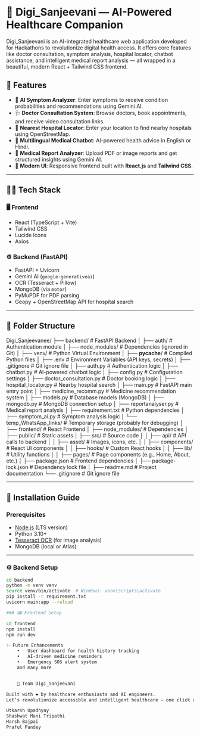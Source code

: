 # 💊 Digi_Sanjeevani — AI-Powered Healthcare Companion

Digi_Sanjeevani is an AI-integrated healthcare web application developed for Hackathons to revolutionize digital health access. It offers core features like doctor consultation, symptom analysis, hospital locator, chatbot assistance, and intelligent medical report analysis — all wrapped in a beautiful, modern React + Tailwind CSS frontend.

## 🚀 Features

- 🧠 **AI Symptom Analyzer**: Enter symptoms to receive condition probabilities and recommendations using Gemini AI.
- 🩺 **Doctor Consultation System**: Browse doctors, book appointments, and receive video consultation links.
- 📍 **Nearest Hospital Locator**: Enter your location to find nearby hospitals using OpenStreetMap.
- 🤖 **Multilingual Medical Chatbot**: AI-powered health advice in English or Hindi.
- 📄 **Medical Report Analyzer**: Upload PDF or image reports and get structured insights using Gemini AI.
- 🧬 **Modern UI**: Responsive frontend built with **React.js** and **Tailwind CSS**.

---

## 🧑‍💻 Tech Stack

### 🖥️ Frontend
- React (TypeScript + Vite)
- Tailwind CSS
- Lucide Icons
- Axios

### ⚙️ Backend (FastAPI)
- FastAPI + Uvicorn
- Gemini AI (`google-generativeai`)
- OCR (Tesseract + Pillow)
- MongoDB (via `motor`)
- PyMuPDF for PDF parsing
- Geopy + OpenStreetMap API for hospital search

---

## 📁 Folder Structure

Digi_Sanjeevanee/
├── backend/                # FastAPI Backend
│   ├── auth/               # Authentication module
│   ├── node_modules/       # Dependencies (ignored in Git)
│   ├── venv/               # Python Virtual Environment
│   ├── __pycache__/        # Compiled Python files
│   ├── .env                # Environment Variables (API keys, secrets)
│   ├── .gitignore          # Git ignore file
│   ├── auth.py             # Authentication logic
│   ├── chatbot.py          # AI-powered chatbot logic
│   ├── config.py           # Configuration settings
│   ├── doctor_consultation.py # Doctor booking logic
│   ├── hospital_locator.py # Nearby hospital search
│   ├── main.py             # FastAPI main entry point
│   ├── medicine_recomm.py  # Medicine recommendation system
│   ├── models.py           # Database models (MongoDB)
│   ├── mongodb.py          # MongoDB connection setup
│   ├── reportanalyser.py   # Medical report analysis
│   ├── requirement.txt     # Python dependencies
│   ├── symptom_ai.py       # Symptom analysis logic
│   └── temp_WhatsApp_links/ # Temporary storage (probably for debugging)
│
├── frontend/               # React Frontend
│   ├── node_modules/       # Dependencies
│   ├── public/             # Static assets
│   ├── src/                # Source code
│   │   ├── api/            # API calls to backend
│   │   ├── asset/          # Images, icons, etc.
│   │   ├── components/     # React UI components
│   │   ├── hooks/          # Custom React hooks
│   │   ├── lib/            # Utility functions
│   │   ├── pages/          # Page components (e.g., Home, About, etc.)
│   ├── package.json        # Frontend dependencies
│   ├── package-lock.json   # Dependency lock file
│
├── readme.md               # Project documentation
└── .gitignore              # Git ignore file


---

## 🔧 Installation Guide

### Prerequisites

- [Node.js](https://nodejs.org/) (LTS version)
- Python 3.10+
- [Tesseract OCR](https://github.com/tesseract-ocr/tesseract) (for image analysis)
- MongoDB (local or Atlas)

---

### ⚙️ Backend Setup

```bash
cd backend
python -m venv venv
source venv/bin/activate  # Windows: venv\Scripts\activate
pip install -r requirement.txt
uvicorn main:app --reload

### 🖼️ Frontend Setup

cd frontend
npm install
npm run dev

✨ Future Enhancements
	•	User dashboard for health history tracking
	•	AI-driven medicine reminders
	•	Emergency SOS alert system
    and many more 


    📣 Team Digi_Sanjeevani

Built with ❤️ by healthcare enthusiasts and AI engineers.
Let’s revolutionize accessible and intelligent healthcare — one click at a time.

Utkarsh Upadhyay
Shashwat Mani Tripathi 
Harsh Bajpai
Praful Pandey


